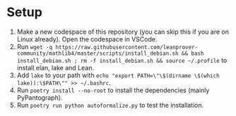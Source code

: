 # Setup

1. Make a new codespace of this repository (you can skip this if you are on Linux already). Open the codespace in VSCode.
2. Run `wget -q https://raw.githubusercontent.com/leanprover-community/mathlib4/master/scripts/install_debian.sh && bash install_debian.sh ; rm -f install_debian.sh && source ~/.profile` to install elan, lake and Lean.
3. Add `lake` to your path with `echo "export PATH=\"\$(dirname \$(which lake)):\$PATH\"" >> ~/.bashrc`.
4. Run `poetry install --no-root` to install the dependencies (mainly PyPantograph).
5. Run `poetry run python autoformalize.py` to test the installation.
